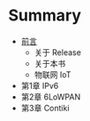 # Summary

* [前言](0.qian_yan.md)
   * 关于 Release
   * 关于本书
   * 物联网 IoT
* 第1章 IPv6
* 第2章 6LoWPAN
* 第3章 Contiki


